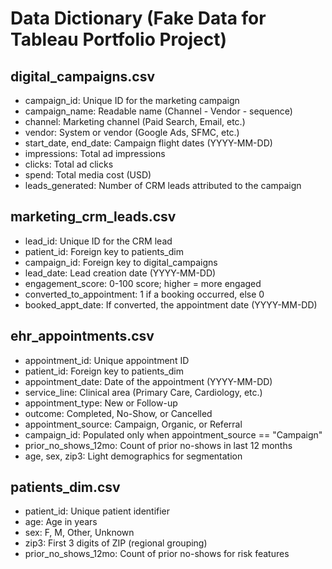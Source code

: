 
# Data Dictionary (Fake Data for Tableau Portfolio Project)

## digital_campaigns.csv
- campaign_id: Unique ID for the marketing campaign
- campaign_name: Readable name (Channel - Vendor - sequence)
- channel: Marketing channel (Paid Search, Email, etc.)
- vendor: System or vendor (Google Ads, SFMC, etc.)
- start_date, end_date: Campaign flight dates (YYYY-MM-DD)
- impressions: Total ad impressions
- clicks: Total ad clicks
- spend: Total media cost (USD)
- leads_generated: Number of CRM leads attributed to the campaign

## marketing_crm_leads.csv
- lead_id: Unique ID for the CRM lead
- patient_id: Foreign key to patients_dim
- campaign_id: Foreign key to digital_campaigns
- lead_date: Lead creation date (YYYY-MM-DD)
- engagement_score: 0-100 score; higher = more engaged
- converted_to_appointment: 1 if a booking occurred, else 0
- booked_appt_date: If converted, the appointment date (YYYY-MM-DD)

## ehr_appointments.csv
- appointment_id: Unique appointment ID
- patient_id: Foreign key to patients_dim
- appointment_date: Date of the appointment (YYYY-MM-DD)
- service_line: Clinical area (Primary Care, Cardiology, etc.)
- appointment_type: New or Follow-up
- outcome: Completed, No-Show, or Cancelled
- appointment_source: Campaign, Organic, or Referral
- campaign_id: Populated only when appointment_source == "Campaign"
- prior_no_shows_12mo: Count of prior no-shows in last 12 months
- age, sex, zip3: Light demographics for segmentation

## patients_dim.csv
- patient_id: Unique patient identifier
- age: Age in years
- sex: F, M, Other, Unknown
- zip3: First 3 digits of ZIP (regional grouping)
- prior_no_shows_12mo: Count of prior no-shows for risk features
